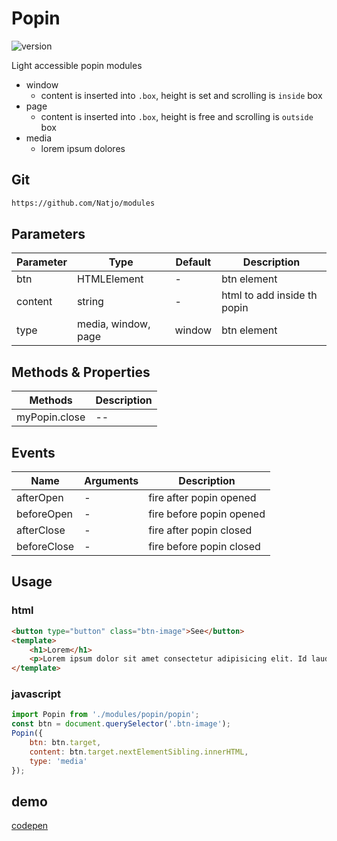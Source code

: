 
# Popin

![version](https://img.shields.io/github/manifest-json/v/Natjo/popin "vesrion")

Light accessible popin modules
- window
    - content is inserted into `.box`, height is set and scrolling is `inside` box
- page
    - content is inserted into `.box`, height is free and scrolling is `outside` box
- media
    - lorem ipsum dolores
## Git
```bash
https://github.com/Natjo/modules
```
## Parameters
| Parameter | Type | Default | Description |
| ------ | ------ | ------ | ------ |
| btn | HTMLElement | - | btn element |
| content | string | - | html to add inside th popin |
| type | media, window, page | window | btn element |

## Methods & Properties
| Methods | Description |
| ------ | ------ |
| myPopin.close | -- |


## Events
| Name | Arguments | Description |
| ------ | ------ | ------ |
| afterOpen | - | fire after popin opened |
| beforeOpen | -  | fire before popin opened |
| afterClose | - | fire after popin closed |
| beforeClose | - | fire before popin closed |




## Usage

### html
```html
<button type="button" class="btn-image">See</button>
<template>
	<h1>Lorem</h1>
	<p>Lorem ipsum dolor sit amet consectetur adipisicing elit. Id laudantium nobis repellat facilis voluptatum alias, tempore expedita corrupti iure quae vitae ea, aspernatur quidem placeat labore voluptas reprehenderit tenetur ullam fuga adipisci facere quo molestias!</p>
</template>
```
### javascript
```javascript
import Popin from './modules/popin/popin';
const btn = document.querySelector('.btn-image');
Popin({
	btn: btn.target,
	content: btn.target.nextElementSibling.innerHTML,
	type: 'media'
});
```
## demo

[codepen](https://codepen.io)
